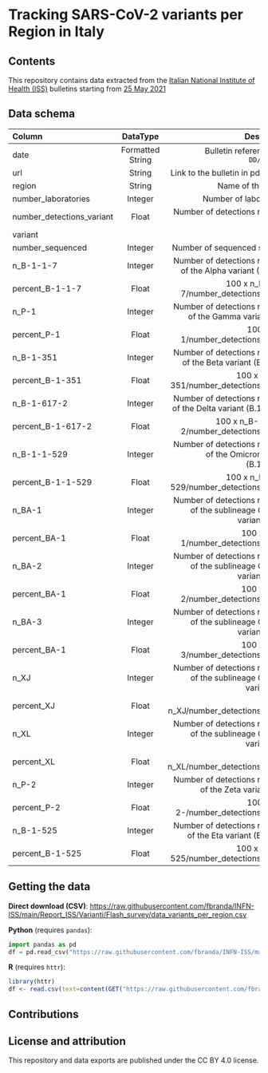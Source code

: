 # Tracking SARS-CoV-2 variants per Region in Italy

## Contents

This repository contains data extracted from the [Italian National Institute of Health (ISS)](https://www.iss.it/en/cov19-cosa-fa-iss-varianti) bulletins starting from [25 May 2021](https://www.iss.it/en/web/guest/cov19-cosa-fa-iss-varianti/-/asset_publisher/yJS4xO2fauqM/content/online-il-primo-bollettino-sulla-distribuzione-delle-varianti-in-italia?_com_liferay_asset_publisher_web_portlet_AssetPublisherPortlet_INSTANCE_yJS4xO2fauqM_assetEntryId=5746202&_com_liferay_asset_publisher_web_portlet_AssetPublisherPortlet_INSTANCE_yJS4xO2fauqM_redirect=https%3A%2F%2Fwww.iss.it%2Fen%2Fweb%2Fguest%2Fcov19-cosa-fa-iss-varianti%3Fp_p_id%3Dcom_liferay_asset_publisher_web_portlet_AssetPublisherPortlet_INSTANCE_yJS4xO2fauqM%26p_p_lifecycle%3D0%26p_p_state%3Dnormal%26p_p_mode%3Dview%26_com_liferay_asset_publisher_web_portlet_AssetPublisherPortlet_INSTANCE_yJS4xO2fauqM_assetEntryId%3D5746202%26_com_liferay_asset_publisher_web_portlet_AssetPublisherPortlet_INSTANCE_yJS4xO2fauqM_cur%3D2%26_com_liferay_asset_publisher_web_portlet_AssetPublisherPortlet_INSTANCE_yJS4xO2fauqM_delta%3D20%26p_r_p_resetCur%3Dfalse)


## Data schema

| Column      | DataType | Description     |
| :---        |    :----:   |          ---: |
| date      | Formatted String       | Bulletin reference date `DD/MM/YYYY`   |
| url | String | Link to the bulletin in pdf format |
| region | String | Name of the region |
| number_laboratories | Integer | Number of laboratories  |
| number_detections_variant | Float | Number of detections reported of the
variant |
| number_sequenced | Integer |  Number of sequenced samples |
| n_B-1-1-7 | Integer | Number of detections reported of the Alpha variant (B.1.1.7) |
| percent_B-1-1-7 | Float | 100 x n_B-1-1-7/number_detections_variant |
| n_P-1 | Integer | Number of detections reported of the Gamma variant (P.1) |
| percent_P-1 | Float | 100 x n_P-1/number_detections_variant |
| n_B-1-351 | Integer | Number of detections reported of the Beta variant (B.1.351) |
| percent_B-1-351 | Float | 100 x n_B-1-351/number_detections_variant |
| n_B-1-617-2 | Integer | Number of detections reported of the Delta variant (B.1.617.2) |
| percent_B-1-617-2 | Float | 100 x n_B-1-617-2/number_detections_variant |
| n_B-1-1-529 | Integer | Number of detections reported of the Omicron variant (B.1.1.529) |
| percent_B-1-1-529 | Float | 100 x n_B-1-1-529/number_detections_variant |
| n_BA-1 | Integer | Number of detections reported of the sublineage Omicron variant (BA.1) |
| percent_BA-1 | Float | 100 x n_BA-1/number_detections_variant |
| n_BA-2 | Integer | Number of detections reported of the sublineage Omicron variant (BA.2) |
| percent_BA-1 | Float | 100 x n_BA-2/number_detections_variant |
| n_BA-3 | Integer | Number of detections reported of the sublineage Omicron variant (BA.3) |
| percent_BA-1 | Float | 100 x n_BA-3/number_detections_variant |
| n_XJ | Integer | Number of detections reported of the sublineage Omicron variant (XJ) |
| percent_XJ | Float | 100 x n_XJ/number_detections_variant |
| n_XL | Integer | Number of detections reported of the sublineage Omicron variant (XL) |
| percent_XL | Float | 100 x n_XL/number_detections_variant |
| n_P-2 | Integer | Number of detections reported of the Zeta variant (P.2) |
| percent_P-2 | Float | 100 x n_P-2-/number_detections_variant |
| n_B-1-525 | Integer | Number of detections reported of the Eta variant (B.1.525) |
| percent_B-1-525 | Float | 100 x n_B-1-525/number_detections_variant |





## Getting the data

**Direct download (CSV)**: https://raw.githubusercontent.com/fbranda/INFN-ISS/main/Report_ISS/Varianti/Flash_survey/data_variants_per_region.csv 

**Python** (requires `pandas`):
```python
import pandas as pd
df = pd.read_csv("https://raw.githubusercontent.com/fbranda/INFN-ISS/main/Report_ISS/Varianti/Flash_survey/data_variants_per_region.csv ")
```

**R** (requires `httr`):
```r
library(httr)
df <- read.csv(text=content(GET("https://raw.githubusercontent.com/fbranda/INFN-ISS/main/Report_ISS/Varianti/Flash_survey/data_variants_per_region.csv ")))
```

## Contributions


## License and attribution

This repository and data exports are published under the CC BY 4.0 license.

